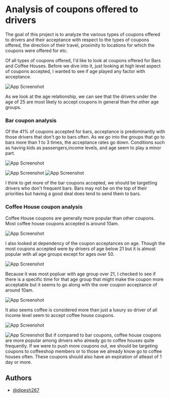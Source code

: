 # Analysis of coupons offered to drivers

The goal of this project is to analyze the various types of coupons offered to drivers and their acceptance with respect to the types of coupons offered, the direction of their travel, proximity to locations for which the coupons were offered for etc.

Of all types of coupons offered, I'd like to look at coupons offered for Bars and Coffee Houses. Before we dive into it, just looking at high level aspect of coupons accepted, I wanted to see if age played any factor with acceptance.

![App Screenshot](/images/ageAndCoupon.png)

As we look at the age relationship, we can see that the drivers under the age of 25 are most likely to accept coupons in general than the other age groups.

### Bar coupon analysis

Of the 41% of coupons accepted for bars, acceptance is predominantly with those drivers that don't go to bars often. As we go into the groups that go to bars more than 1 to 3 times, the acceptance rates go down. Conditions such as having kids as passengers,income levels, and age seem to play a minor part.

![App Screenshot](/images/barFreqAccpt.png)

![App Screenshot](/images/barNokids.png) ![App Screenshot](/images/barKids.png)

I think to get more of the bar coupons accepted, we should be targetting drivers who don't frequent bars. Bars may not be on the top of their priorities but having a good deal does tend to send them to bars.

### Coffee House coupon analysis

Coffee House coupons are generally more popular than other coupons. Most coffee house coupons accepted is around 10am.

![App Screenshot](/images/coffeeByTime.png)

I also looked at dependency of the coupon acceptances on age. Though the most coupons accepted were by drivers of age below 21 but it is almost popular with all age groups except for ages over 50.

![App Screenshot](/images/coffeeOverallAge.png)

Because it was most popluar with age group over 21, I checked to see if there is a specific time for that age group that might make the coupon more acceptable but it seems to go along with the over coupon acceptance of around 10am.

![App Screenshot](/images/coffeeUnder21.png)

It also seems coffee is considered more than just a luxury so driver of all income level seem to accept coffee house coupons.

![App Screenshot](/images/coffeeByIncome.png)

![App Screenshot](/images/coffeefreq.png)
But if compared to bar coupons, coffee house coupons are more popular among drivers who already go to coffee houses quite frequently.
If we were to push more coupons out, we should be targeting coupons to coffeeshop members or to those we already know go to coffee houses often. These coupons should also have an expiration of atleast of 1 day or more.

## Authors

- [@dipesh267](https://github.com/dipesh267)
